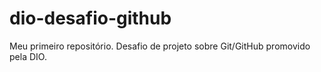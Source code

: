 # dio-desafio-github
Meu primeiro repositório. Desafio de projeto sobre Git/GitHub promovido pela DIO.
